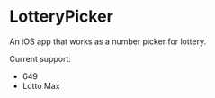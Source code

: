 # LotteryPicker

An iOS app that works as a number picker for lottery. 

Current support:
 - 649
 - Lotto Max

